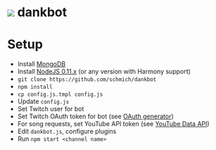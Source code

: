# <img src="http://static-cdn.jtvnw.net/emoticons/v1/88/1.0"/> dankbot

# Setup

- Install [MongoDB](https://www.mongodb.org/downloads)
- Install [NodeJS 0.11.x](http://nodejs.org/dist/v0.11.16/) (or any version with Harmony support)
- `git clone https://github.com/schmich/dankbot`
- `npm install`
- `cp config.js.tmpl config.js`
- Update `config.js`
 - Set Twitch user for bot
 - Set Twitch OAuth token for bot (see [OAuth generator](http://twitchapps.com/tmi/))
 - For song requests, set YouTube API token (see [YouTube Data API](https://developers.google.com/youtube/v3/))
- Edit `dankbot.js`, configure plugins
- Run `npm start <channel name>`
